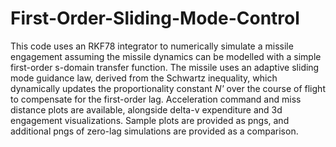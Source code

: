 # First-Order-Sliding-Mode-Control

This code uses an RKF78 integrator to numerically simulate a missile engagement assuming the missile dynamics can be modelled with a simple first-order s-domain transfer function. The missile uses an adaptive sliding mode guidance law, derived from the Schwartz inequality, which dynamically updates the proportionality constant *N'* over the course of flight to compensate for the first-order lag. Acceleration command and miss distance plots are available, alongside delta-v expenditure and 3d engagement visualizations. Sample plots are provided as pngs, and additional pngs of zero-lag simulations are provided as a comparison.
